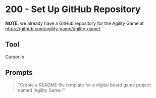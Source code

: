 # 200 - Set Up GitHub Repository

**NOTE**: we already have a GitHub repository for the Agility Game at https://github.com/agility-game/agility-game/

## Tool
   
Cursor.io

## Prompts 

> "Create a README file template for a digital board game project named 'Agility Game.'"
